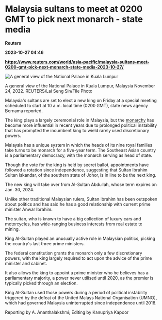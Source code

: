 # Malaysia sultans to meet at 0200 GMT to pick next monarch - state media
**Reuters**

**2023-10-27 04:46**

**https://www.reuters.com/world/asia-pacific/malaysia-sultans-meet-0200-gmt-pick-next-monarch-state-media-2023-10-27/**

![A general view of the National Palace in Kuala Lumpur](https://www.reuters.com/resizer/BLOP71VvaaxJat4V6e10sqlXA3s=/1920x0/filters:quality(80)/cloudfront-us-east-2.images.arcpublishing.com/reuters/UL6SYMKG5FKKHBHSZ6YQPGBXJQ.jpg)

A general view of the National Palace in Kuala Lumpur, Malaysia November 24, 2022. REUTERS/Lai Seng Sin/File Photo

Malaysia's sultans are set to elect a new king on Friday at a special meeting scheduled to start at 10 a.m. local time (0200 GMT), state news agency Bernama reported.

The king plays a largely ceremonial role in Malaysia, but the [monarchy](https://www.reuters.com/world/asia-pacific/malaysias-unique-rotational-monarchy-2023-10-26/) has become more influential in recent years due to prolonged political instability that has prompted the incumbent king to wield rarely used discretionary powers.

Malaysia has a unique system in which the heads of its nine royal families take turns to be monarch for a five-year term. The Southeast Asian country is a parliamentary democracy, with the monarch serving as head of state.

Though the vote for the king is held by secret ballot, appointments have followed a rotation since independence, suggesting that Sultan Ibrahim Sultan Iskandar, of the southern state of Johor, is in line to be the next king.

The new king will take over from Al-Sultan Abdullah, whose term expires on Jan. 30, 2024.

Unlike other traditional Malaysian rulers, Sultan Ibrahim has been outspoken about politics and has said he has a good relationship with current prime minister Anwar Ibrahim.

The sultan, who is known to have a big collection of luxury cars and motorcycles, has wide-ranging business interests from real estate to mining.

King Al-Sultan played an unusually active role in Malaysian politics, picking the country's last three prime ministers.

The federal constitution grants the monarch only a few discretionary powers, with the king largely required to act upon the advice of the prime minister and cabinet.

It also allows the king to appoint a prime minister who he believes has a parliamentary majority, a power never utilised until 2020, as the premier is typically picked through an election.

King Al-Sultan used those powers during a period of political instability triggered by the defeat of the United Malays National Organisation (UMNO), which had governed Malaysia uninterrupted since independence until 2018.

Reporting by A. Ananthalakshmi; Editing by Kanupriya Kapoor